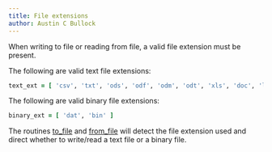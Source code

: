 ```yaml
---
title: File extensions
author: Austin C Bullock
---
```


When writing to file or reading from file, a valid file extension must be present.

The following are valid text file extensions:

```fortran
text_ext = [ 'csv', 'txt', 'ods', 'odf', 'odm', 'odt', 'xls', 'doc', 'log', 'rtf', 'org', 'dbf' ]
```

The following are valid binary file extensions:

```fortran
binary_ext = [ 'dat', 'bin' ]
```

The routines [to_file](../Ref/to_file.html) and [from_file](../Ref/from_file.html) will detect the file extension used and direct whether to write/read a text file or a binary file.
